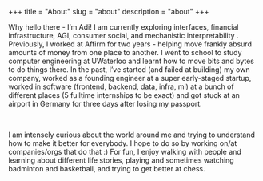 +++
title = "About"
slug = "about"
description = "about"
+++

Why hello there - I’m Adi! I am currently exploring interfaces, financial infrastructure, AGI, consumer social, and mechanistic interpretability . Previously, I worked at Affirm for two years - helping move frankly absurd amounts of money from one place to another. I went to school to study computer engineering at UWaterloo and learnt how to move bits and bytes to do things there. In the past, I’ve started (and failed at building) my own company, worked as a founding engineer at a super early-staged startup,  worked in software (frontend, backend, data, infra, ml) at a bunch of different places (5 fulltime internships to be exact) and got stuck at an airport in Germany for three days after losing my passport. 


&nbsp;

I am intensely curious about the world around me and trying to understand how to make it better for everybody. I hope to do so by working on/at companies/orgs that do that :) For fun, I enjoy walking with people and learning about different life stories, playing and sometimes watching badminton and basketball, and trying to get better at chess.

&nbsp;


